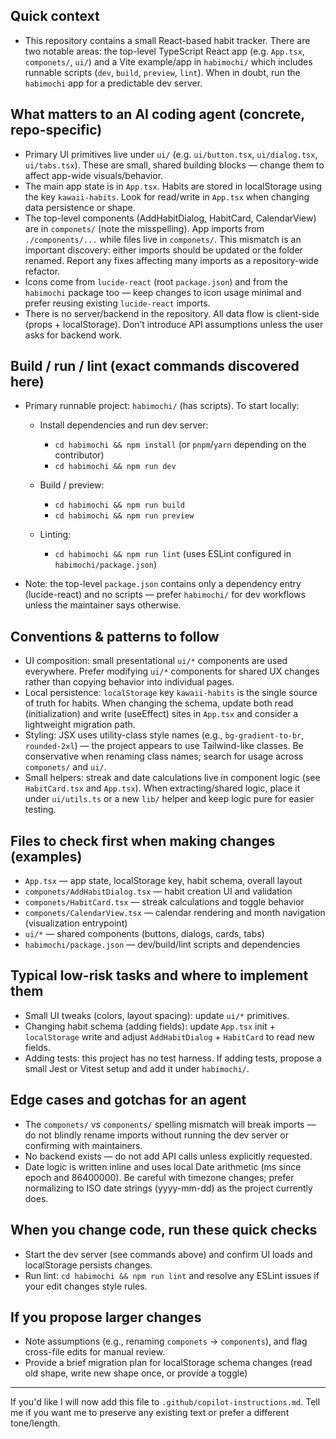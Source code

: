 ## Quick context

- This repository contains a small React-based habit tracker. There are two notable areas: the top-level TypeScript React app (e.g. `App.tsx`, `componets/`, `ui/`) and a Vite example/app in `habimochi/` which includes runnable scripts (`dev`, `build`, `preview`, `lint`). When in doubt, run the `habimochi` app for a predictable dev server.

## What matters to an AI coding agent (concrete, repo-specific)

- Primary UI primitives live under `ui/` (e.g. `ui/button.tsx`, `ui/dialog.tsx`, `ui/tabs.tsx`). These are small, shared building blocks — change them to affect app-wide visuals/behavior.
- The main app state is in `App.tsx`. Habits are stored in localStorage using the key `kawaii-habits`. Look for read/write in `App.tsx` when changing data persistence or shape.
- The top-level components (AddHabitDialog, HabitCard, CalendarView) are in `componets/` (note the misspelling). App imports from `./components/...` while files live in `componets/`. This mismatch is an important discovery: either imports should be updated or the folder renamed. Report any fixes affecting many imports as a repository-wide refactor.
- Icons come from `lucide-react` (root `package.json`) and from the `habimochi` package too — keep changes to icon usage minimal and prefer reusing existing `lucide-react` imports.
- There is no server/backend in the repository. All data flow is client-side (props + localStorage). Don’t introduce API assumptions unless the user asks for backend work.

## Build / run / lint (exact commands discovered here)

- Primary runnable project: `habimochi/` (has scripts). To start locally:

  - Install dependencies and run dev server:
    - `cd habimochi && npm install` (or `pnpm`/`yarn` depending on the contributor)
    - `cd habimochi && npm run dev`

  - Build / preview:
    - `cd habimochi && npm run build`
    - `cd habimochi && npm run preview`

  - Linting:
    - `cd habimochi && npm run lint` (uses ESLint configured in `habimochi/package.json`)

- Note: the top-level `package.json` contains only a dependency entry (lucide-react) and no scripts — prefer `habimochi/` for dev workflows unless the maintainer says otherwise.

## Conventions & patterns to follow

- UI composition: small presentational `ui/*` components are used everywhere. Prefer modifying `ui/*` components for shared UX changes rather than copying behavior into individual pages.
- Local persistence: `localStorage` key `kawaii-habits` is the single source of truth for habits. When changing the schema, update both read (initialization) and write (useEffect) sites in `App.tsx` and consider a lightweight migration path.
- Styling: JSX uses utility-class style names (e.g., `bg-gradient-to-br`, `rounded-2xl`) — the project appears to use Tailwind-like classes. Be conservative when renaming class names; search for usage across `componets/` and `ui/`.
- Small helpers: streak and date calculations live in component logic (see `HabitCard.tsx` and `App.tsx`). When extracting/shared logic, place it under `ui/utils.ts` or a new `lib/` helper and keep logic pure for easier testing.

## Files to check first when making changes (examples)

- `App.tsx` — app state, localStorage key, habit schema, overall layout
- `componets/AddHabitDialog.tsx` — habit creation UI and validation
- `componets/HabitCard.tsx` — streak calculations and toggle behavior
- `componets/CalendarView.tsx` — calendar rendering and month navigation (visualization entrypoint)
- `ui/*` — shared components (buttons, dialogs, cards, tabs)
- `habimochi/package.json` — dev/build/lint scripts and dependencies

## Typical low-risk tasks and where to implement them

- Small UI tweaks (colors, layout spacing): update `ui/*` primitives.
- Changing habit schema (adding fields): update `App.tsx` init + `localStorage` write and adjust `AddHabitDialog` + `HabitCard` to read new fields.
- Adding tests: this project has no test harness. If adding tests, propose a small Jest or Vitest setup and add it under `habimochi/`.

## Edge cases and gotchas for an agent

- The `componets/` vs `components/` spelling mismatch will break imports — do not blindly rename imports without running the dev server or confirming with maintainers.
- No backend exists — do not add API calls unless explicitly requested.
- Date logic is written inline and uses local Date arithmetic (ms since epoch and 86400000). Be careful with timezone changes; prefer normalizing to ISO date strings (yyyy-mm-dd) as the project currently does.

## When you change code, run these quick checks

- Start the dev server (see commands above) and confirm UI loads and localStorage persists changes.
- Run lint: `cd habimochi && npm run lint` and resolve any ESLint issues if your edit changes style rules.

## If you propose larger changes

- Note assumptions (e.g., renaming `componets` → `components`), and flag cross-file edits for manual review.
- Provide a brief migration plan for localStorage schema changes (read old shape, write new shape once, or provide a toggle)

---

If you'd like I will now add this file to `.github/copilot-instructions.md`. Tell me if you want me to preserve any existing text or prefer a different tone/length.
